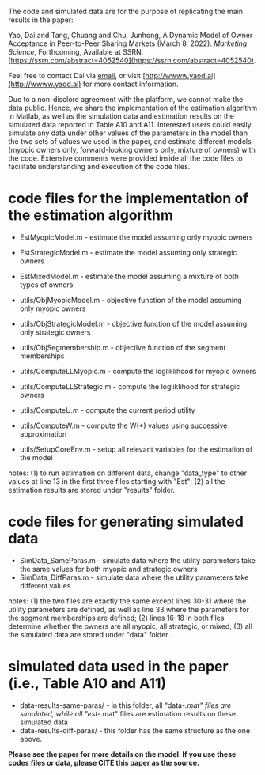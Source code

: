 The code and simulated data are for the purpose of replicating the main results in the paper:

Yao, Dai and Tang, Chuang and Chu, Junhong, A Dynamic Model of Owner Acceptance in Peer-to-Peer Sharing Markets (March 8, 2022). *Marketing Science*, Forthcoming, Available at SSRN: [https://ssrn.com/abstract=4052540](https://ssrn.com/abstract=4052540).

Feel free to contact Dai via [email](mailto:dai@yaod.ai), or visit [http://wwww.yaod.ai](http://wwww.yaod.ai) for more contact information.

Due to a non-disclore agreement with the platform, we cannot make the data public. Hence, we share the implementation of the estimation algorithm in Matlab, as well as the simulation data and estimation results on the simulated data reported in Table A10 and A11. Interested users could easily simulate any data under other values of the parameters in the model than the two sets of values we used in the paper, and estimate different models (myopic owners only, forward-looking owners only, mixture of owners) with the code. Extensive comments were provided inside all the code files to facilitate understanding and execution of the code files.


# code files for the implementation of the estimation algorithm

* EstMyopicModel.m - estimate the model assuming only myopic owners
* EstStrategicModel.m - estimate the model assuming only strategic owners
* EstMixedModel.m - estimate the model assuming a mixture of both types of owners

* utils/ObjMyopicModel.m - objective function of the model assuming only myopic owners
* utils/ObjStrategicModel.m - objective function of the model assuming only strategic owners
* utils/ObjSegmembership.m - objective function of the segment memberships
* utils/ComputeLLMyopic.m - compute the logliklihood for myopic owners
* utils/ComputeLLStrategic.m - compute the logliklihood for strategic owners
* utils/ComputeU.m - compute the current period utility
* utils/ComputeW.m - compute the W(*) values using successive approximation
* utils/SetupCoreEnv.m - setup all relevant variables for the estimation of the model

notes: (1) to run estimation on different data, change "data_type" to other values at line 13 in the first three files starting with "Est"; (2) all the estimation results are stored under "results" folder.


# code files for generating simulated data

* SimData_SameParas.m - simulate data where the utility parameters take the same values for both myopic and strategic owners
* SimData_DiffParas.m - simulate data where the utility parameters take different values

notes: (1) the two files are exactly the same except lines 30-31 where the utility parameters are defined, as well as line 33 where the parameters for the segment memberships are defined; (2) lines 16-18 in both files determine whether the owners are all myopic, all strategic, or mixed; (3) all the simulated data are stored under "data" folder.


# simulated data used in the paper (i.e., Table A10 and A11)

* data-results-same-paras/ - in this folder, all "data-*.mat" files are simulated, while all "est-*.mat" files are estimation results on these simulated data
* data-results-diff-paras/ - this folder has the same structure as the one above.


**Please see the paper for more details on the model. If you use these codes files or data, please CITE this paper as the source.**

